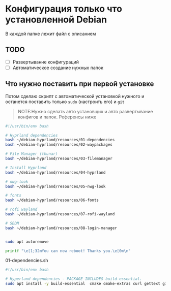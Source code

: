 # Конфигурация только что установленной Debian
В каждой папке лежит файл с описанием

## TODO
- [ ] Развертывание конфигураций
- [ ] Автоматическое создание нужных папок

## Что нужно поставить при первой установке 
Потом сделаю скрипт с автоматической установкой нужного и останется поставить только `sudo` (настроить его) и `git`

>NOTE:Нужно сделать авто установщик и авто развертывание конфигов и папок. Референсы ниже

```bash
#!/usr/bin/env bash

# Hyprland dependencies
bash ~/debian-hyprland/resources/01-dependencies
bash ~/debian-hyprland/resources/02-waypackages

# File Manager (thunar)
bash ~/debian-hyprland/resources/03-filemanager

# Install Hyprland
bash ~/debian-hyprland/resources/04-hyprland

# nwg-look
bash ~/debian-hyprland/resources/05-nwg-look

# fonts
bash ~/debian-hyprland/resources/06-fonts

# rofi wayland
bash ~/debian-hyprland/resources/07-rofi-wayland

# SDDM
bash ~/debian-hyprland/resources/08-login-manager


sudo apt autoremove

printf "\e[1;32mYou can now reboot! Thanks you.\e[0m\n"
```

01-dependencies.sh
```bash
#!/usr/bin/env bash

# Hyperland dependencies - PACKAGE INCLUDES build-essential.
sudo apt install -y build-essential  cmake cmake-extras curl gettext gir1.2-graphene-1.0 git glslang-tools gobject-introspection golang hwdata jq libavcodec-dev libavformat-dev libavutil-dev libcairo2-dev libdeflate-dev libdisplay-info-dev libdrm-dev libegl1-mesa-dev libgbm-dev libgdk-pixbuf-2.0-dev libgdk-pixbuf2.0-bin libgirepository1.0-dev libgl1-mesa-dev libgraphene-1.0-0 libgraphene-1.0-dev libgtk-3-dev libgulkan-0.15-0 libgulkan-dev libinih-dev libinput-dev libjbig-dev libjpeg-dev libjpeg62-turbo-dev liblerc-dev libliftoff-dev liblzma-dev libnotify-bin libpam0g-dev libpango1.0-dev libpipewire-0.3-dev libqt6svg6 libseat-dev libstartup-notification0-dev libswresample-dev libsystemd-dev libtiff-dev libtiffxx6 libtomlplusplus-dev libudev-dev libvkfft-dev libvulkan-dev libvulkan-volk-dev libwayland-dev libwebp-dev libxcb-composite0-dev libxcb-cursor-dev libxcb-dri3-dev libxcb-ewmh-dev libxcb-icccm4-dev libxcb-present-dev libxcb-render-util0-dev libxcb-res0-dev libxcb-util-dev libxcb-xinerama0-dev libxcb-xinput-dev libxcb-xkb-dev libxkbcommon-dev libxkbcommon-x11-dev libxkbregistry-dev libxml2-dev libxxhash-dev meson ninja-build openssl psmisc python3-mako python3-markdown python3-markupsafe python3-yaml qt6-base-dev scdoc seatd spirv-tools vulkan-utility-libraries-dev wayland-protocols xdg-desktop-portal xwayland
```
